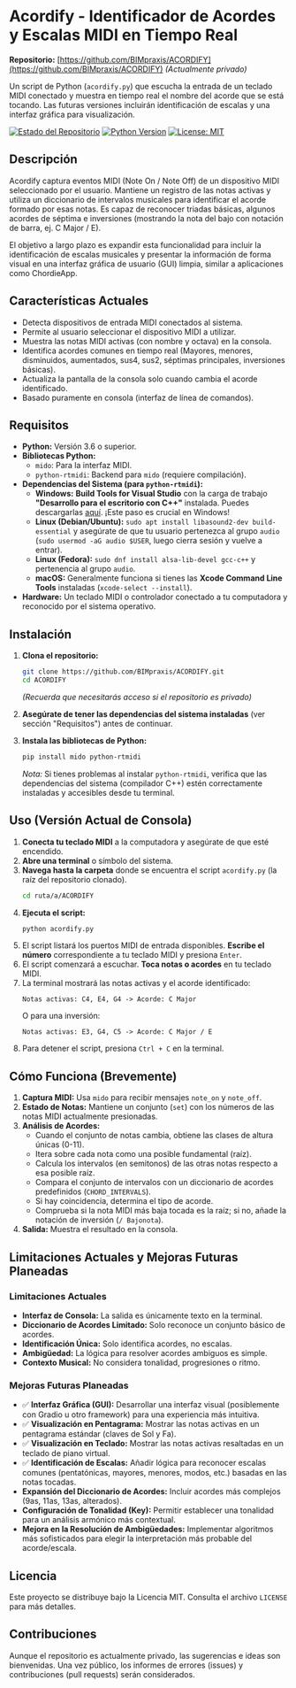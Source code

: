 ﻿# Acordify - Identificador de Acordes y Escalas MIDI en Tiempo Real

**Repositorio:** [https://github.com/BIMpraxis/ACORDIFY](https://github.com/BIMpraxis/ACORDIFY) *(Actualmente privado)*

Un script de Python (`acordify.py`) que escucha la entrada de un teclado MIDI conectado y muestra en tiempo real el nombre del acorde que se está tocando. Las futuras versiones incluirán identificación de escalas y una interfaz gráfica para visualización.

[![Estado del Repositorio](https://img.shields.io/badge/estado-en%20desarrollo-yellowgreen)](https://github.com/BIMpraxis/ACORDIFY)
[![Python Version](https://img.shields.io/badge/python-3.6%2B-blue)](https://www.python.org/)
[![License: MIT](https://img.shields.io/badge/License-MIT-yellow.svg)](https://opensource.org/licenses/MIT)

## Descripción

Acordify captura eventos MIDI (Note On / Note Off) de un dispositivo MIDI seleccionado por el usuario. Mantiene un registro de las notas activas y utiliza un diccionario de intervalos musicales para identificar el acorde formado por esas notas. Es capaz de reconocer triadas básicas, algunos acordes de séptima e inversiones (mostrando la nota del bajo con notación de barra, ej. C Major / E).

El objetivo a largo plazo es expandir esta funcionalidad para incluir la identificación de escalas musicales y presentar la información de forma visual en una interfaz gráfica de usuario (GUI) limpia, similar a aplicaciones como ChordieApp.

## Características Actuales

*   Detecta dispositivos de entrada MIDI conectados al sistema.
*   Permite al usuario seleccionar el dispositivo MIDI a utilizar.
*   Muestra las notas MIDI activas (con nombre y octava) en la consola.
*   Identifica acordes comunes en tiempo real (Mayores, menores, disminuidos, aumentados, sus4, sus2, séptimas principales, inversiones básicas).
*   Actualiza la pantalla de la consola solo cuando cambia el acorde identificado.
*   Basado puramente en consola (interfaz de línea de comandos).

## Requisitos

*   **Python:** Versión 3.6 o superior.
*   **Bibliotecas Python:**
    *   `mido`: Para la interfaz MIDI.
    *   `python-rtmidi`: Backend para `mido` (requiere compilación).
*   **Dependencias del Sistema (para `python-rtmidi`):**
    *   **Windows:** **Build Tools for Visual Studio** con la carga de trabajo **"Desarrollo para el escritorio con C++"** instalada. Puedes descargarlas [aquí](https://visualstudio.microsoft.com/es/downloads/#build-tools-for-visual-studio-2022). ¡Este paso es crucial en Windows!
    *   **Linux (Debian/Ubuntu):** `sudo apt install libasound2-dev build-essential` y asegúrate de que tu usuario pertenezca al grupo `audio` (`sudo usermod -aG audio $USER`, luego cierra sesión y vuelve a entrar).
    *   **Linux (Fedora):** `sudo dnf install alsa-lib-devel gcc-c++` y pertenencia al grupo `audio`.
    *   **macOS:** Generalmente funciona si tienes las **Xcode Command Line Tools** instaladas (`xcode-select --install`).
*   **Hardware:** Un teclado MIDI o controlador conectado a tu computadora y reconocido por el sistema operativo.

## Instalación

1.  **Clona el repositorio:**
    ```bash
    git clone https://github.com/BIMpraxis/ACORDIFY.git
    cd ACORDIFY
    ```
    *(Recuerda que necesitarás acceso si el repositorio es privado)*

2.  **Asegúrate de tener las dependencias del sistema instaladas** (ver sección "Requisitos") antes de continuar.

3.  **Instala las bibliotecas de Python:**
    ```bash
    pip install mido python-rtmidi
    ```
    *Nota:* Si tienes problemas al instalar `python-rtmidi`, verifica que las dependencias del sistema (compilador C++) estén correctamente instaladas y accesibles desde tu terminal.

## Uso (Versión Actual de Consola)

1.  **Conecta tu teclado MIDI** a la computadora y asegúrate de que esté encendido.
2.  **Abre una terminal** o símbolo del sistema.
3.  **Navega hasta la carpeta** donde se encuentra el script `acordify.py` (la raíz del repositorio clonado).
    ```bash
    cd ruta/a/ACORDIFY
    ```
4.  **Ejecuta el script:**
    ```bash
    python acordify.py
    ```
5.  El script listará los puertos MIDI de entrada disponibles. **Escribe el número** correspondiente a tu teclado MIDI y presiona `Enter`.
6.  El script comenzará a escuchar. **Toca notas o acordes** en tu teclado MIDI.
7.  La terminal mostrará las notas activas y el acorde identificado:
    ```
    Notas activas: C4, E4, G4 -> Acorde: C Major
    ```
    O para una inversión:
    ```
    Notas activas: E3, G4, C5 -> Acorde: C Major / E
    ```
8.  Para detener el script, presiona `Ctrl + C` en la terminal.

## Cómo Funciona (Brevemente)

1.  **Captura MIDI:** Usa `mido` para recibir mensajes `note_on` y `note_off`.
2.  **Estado de Notas:** Mantiene un conjunto (`set`) con los números de las notas MIDI actualmente presionadas.
3.  **Análisis de Acordes:**
    *   Cuando el conjunto de notas cambia, obtiene las clases de altura únicas (0-11).
    *   Itera sobre cada nota como una posible fundamental (raíz).
    *   Calcula los intervalos (en semitonos) de las otras notas respecto a esa posible raíz.
    *   Compara el conjunto de intervalos con un diccionario de acordes predefinidos (`CHORD_INTERVALS`).
    *   Si hay coincidencia, determina el tipo de acorde.
    *   Comprueba si la nota MIDI más baja tocada es la raíz; si no, añade la notación de inversión (`/ Bajonota`).
4.  **Salida:** Muestra el resultado en la consola.

## Limitaciones Actuales y Mejoras Futuras Planeadas

### Limitaciones Actuales
*   **Interfaz de Consola:** La salida es únicamente texto en la terminal.
*   **Diccionario de Acordes Limitado:** Solo reconoce un conjunto básico de acordes.
*   **Identificación Única:** Solo identifica acordes, no escalas.
*   **Ambigüedad:** La lógica para resolver acordes ambiguos es simple.
*   **Contexto Musical:** No considera tonalidad, progresiones o ritmo.

### Mejoras Futuras Planeadas
*   ✅ **Interfaz Gráfica (GUI):** Desarrollar una interfaz visual (posiblemente con Gradio u otro framework) para una experiencia más intuitiva.
*   ✅ **Visualización en Pentagrama:** Mostrar las notas activas en un pentagrama estándar (claves de Sol y Fa).
*   ✅ **Visualización en Teclado:** Mostrar las notas activas resaltadas en un teclado de piano virtual.
*   ✅ **Identificación de Escalas:** Añadir lógica para reconocer escalas comunes (pentatónicas, mayores, menores, modos, etc.) basadas en las notas tocadas.
*   **Expansión del Diccionario de Acordes:** Incluir acordes más complejos (9as, 11as, 13as, alterados).
*   **Configuración de Tonalidad (Key):** Permitir establecer una tonalidad para un análisis armónico más contextual.
*   **Mejora en la Resolución de Ambigüedades:** Implementar algoritmos más sofisticados para elegir la interpretación más probable del acorde/escala.

## Licencia

Este proyecto se distribuye bajo la Licencia MIT. Consulta el archivo `LICENSE` para más detalles.

## Contribuciones

Aunque el repositorio es actualmente privado, las sugerencias e ideas son bienvenidas. Una vez público, los informes de errores (issues) y contribuciones (pull requests) serán considerados.